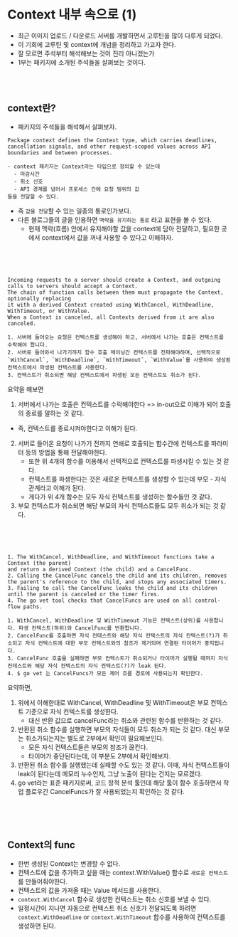 # Context 내부 속으로 (1)
- 최근 이미지 업로드 / 다운로드 서버를 개발하면서 고루틴을 많이 다루게 되었다.
- 이 기회에 고루틴 및 context에 개념을 정리하고 가고자 한다.
- 잘 모르면 주석부터 해석해보는 것이 진리 아니겠는가
- 1부는 패키지에 소개된 주석들을 살펴보는 것이다.

<br>
<br>

## context란?
- 패키지의 주석들을 해석해서 살펴보자.
```
Package context defines the Context type, which carries deadlines,
cancellation signals, and other request-scoped values across API boundaries and between processes.
```
```
- context 패키지는 Context라는 타입으로 정의할 수 있는데
  - 마감시간
  - 취소 신호
  - API 경계를 넘어서 프로세스 간에 요청 범위의 값
들을 전달할 수 있다.
```
- 즉 `값을 전달`할 수 있는 일종의 통로인가보다.
- 다른 블로그들의 글을 인용하면 `맥락을 유지하는 통로` 라고 표현을 볼 수 있다.
  - 현재 맥락(흐름) 안에서 유지해야할 값을 context에 담아 전달하고, 필요한 곳에서 context에서 값을 꺼내 사용할 수 있다고 이해하자.

<br>
<br>
<br>


```
Incoming requests to a server should create a Context, and outgoing calls to servers should accept a Context. 
The chain of function calls between them must propagate the Context, optionally replacing 
it with a derived Context created using WithCancel, WithDeadline, WithTimeout, or WithValue. 
When a Context is canceled, all Contexts derived from it are also canceled.
```
```
1. 서버에 들어오는 요청은 컨텍스트를 생성해야 하고, 서버에서 나가는 호출은 컨텍스트를 수락해야 합니다.
2. 서버로 들어와서 나가기까지 함수 호출 체이닝간 컨텍스트를 전파해야하며, 선택적으로 `WithCancel`, `WithDeadline`, `WithTimeout`, `WithValue`를 사용하여 생성퇸 컨텍스트에서 파생된 컨텍스트를 사용한다.
3. 컨텍스트가 취소되면 해당 컨텍스트에서 파생된 모든 컨텍스트도 취소가 된다.
```

요약을 해보면 
1. 서버에서 나가는 호출은 컨텍스트를 수락해야한다 => in-out으로 이해가 되어 호출의 종료를 말하는 것 같다.
  - 즉, 컨텍스트를 종료시켜야한다고 이해가 된다.
2. 서버로 들어온 요청이 나가기 전까지 연쇄로 호출되는 함수간에 컨텍스트를 파라미터 등의 방법을 통해 전달해야한다.
   - 또한 위 4개의 함수를 이용해서 선택적으로 컨텍스트를 파생시킬 수 있는 것 같다.
   - 컨텍스트를 파생한다는 것은 새로운 컨텍스트를 생성할 수 있는데 부모 - 자식 관계라고 이해가 된다.
   - 게다가 위 4개 함수는 모두 자식 컨텍스트를 생성하는 함수들인 것 같다.
3. 부모 컨텍스트가 취소되면 해당 부모의 자식 컨텍스트들도 모두 취소가 되는 것 같다.

<br>
<br>
<br>

```
1. The WithCancel, WithDeadline, and WithTimeout functions take a Context (the parent)
and return a derived Context (the child) and a CancelFunc.
2. Calling the CancelFunc cancels the child and its children, removes the parent's reference to the child, and stops any associated timers.
3. Failing to call the CancelFunc leaks the child and its children until the parent is canceled or the timer fires. 
4. The go vet tool checks that CancelFuncs are used on all control-flow paths.
```
```
1. WithCancel, WithDeadline 및 WithTimeout 기능은 컨텍스트(상위)를 사용합니다. 파생 컨텍스트(하위)와 CancelFunc를 반환합니다.
2. CancelFunc를 호출하면 자식 컨테스트와 해당 자식 컨텍스트의 자식 컨텍스트(?)가 취소되고 자식 컨텍스트에 대한 부모 컨텍스트와의 참조가 제거되며 연결된 타이머가 중지됩니다.
3. CancelFunc 호출을 실패하면 부모 컨텍스트가 취소되거나 타이머가 실행될 때까지 자식 컨테스트와 해당 자식 컨텍스트의 자식 컨텍스트(?)가 leak 된다.
4. $ go vet 는 CancelFuncs가 모든 제어 흐름 경로에 사용되는지 확인한다.
```
요약하면,
1. 위에서 이해한대로 WithCancel, WithDeadline 및 WithTimeout은 부모 컨텍스트 기준으로 자식 컨텍스트를 생성한다.
   - 대신 반환 값으로 cancelFunc라는 취소와 관련된 함수를 반환하는 것 같다.
2. 반환된 취소 함수를 실행하면 부모의 자식들이 모두 취소가 되는 것 같다. 대신 부모는 취소가되는지는 별도로 2부에서 확인이 필요해보인다.
   - 모든 자식 컨텍스트들은 부모의 참조가 끊킨다.
   - 타이머가 중단된다는데, 이 부분도 2부에서 확인해보자.
3. 반환된 취소 함수를 실행했는데 실패할 수도 있는 것 같다. 이때, 자식 컨텍스트들이 leak이 된다는데 메모리 누수인지, 그냥 노출이 된다는 건지는 모르겠다.
4. go vet라는 표준 패키지로써, 코드 정적 분석 툴인데 해당 툴이 함수 호출하면서 작업 플로우간 CancelFuncs가 잘 사용되었는지 확인하는 것 같다.


<br>
<br>
<br>





## Context의 func
- 한번 생성된 Context는 변경할 수 없다.
- 컨텍스트에 값을 추가하고 싶을 때는 context.WithValue() 함수로 `새로운 컨텍스트`를 만들어줘야한다.
- 컨텍스트의 값을 가져올 때는 Value 메서드를 사용한다.
- `context.WithCancel` 함수로 생성한 컨텍스트는 취소 신호를 보낼 수 있다.
- 일정시간이 지나면 자동으로 컨텍스트 취소 신호가 전달되도록 하려면 `context.WithDeadline` or `context.WithTimeout` 함수를 사용하여 컨텍스트를 생성하면 된다.